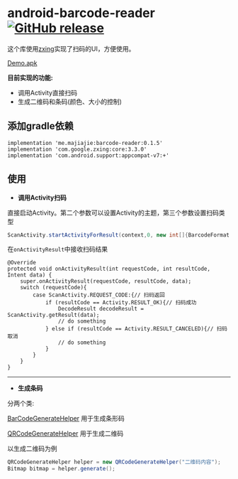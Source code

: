 # android-barcode-reader [![GitHub release](https://api.bintray.com/packages/tyzlmjj/maven/barcode-reader/images/download.svg)](https://github.com/tyzlmjj/android-barcode-reader/releases)

这个库使用[zxing](https://github.com/zxing/zxing)实现了扫码的UI，方便使用。

[Demo.apk](https://github.com/tyzlmjj/android-barcode-reader/releases/download/0.1.5/Demo.apk)

**目前实现的功能:**

- 调用Activity直接扫码
- 生成二维码和条码(颜色、大小的控制)

## 添加gradle依赖

```
implementation 'me.majiajie:barcode-reader:0.1.5'
implementation 'com.google.zxing:core:3.3.0'
implementation 'com.android.support:appcompat-v7:+'
```

## 使用

- **调用Activity扫码**

直接启动Activity。第二个参数可以设置Activity的主题，第三个参数设置扫码类型
```java
ScanActivity.startActivityForResult(context,0, new int[]{BarcodeFormat.QR_CODE});
```
在`onActivityResult`中接收扫码结果
```
@Override
protected void onActivityResult(int requestCode, int resultCode, Intent data) {
    super.onActivityResult(requestCode, resultCode, data);
    switch (requestCode){
        case ScanActivity.REQUEST_CODE:{// 扫码返回
            if (resultCode == Activity.RESULT_OK){// 扫码成功
                DecodeResult decodeResult = ScanActivity.getResult(data);
                // do something
            } else if (resultCode == Activity.RESULT_CANCELED){// 扫码取消
                // do something
            }
        }
    }
}
```

------

- **生成条码**

分两个类:

[BarCodeGenerateHelper](https://github.com/tyzlmjj/android-barcode-reader/blob/master/barcode-reader/src/main/java/me/majiajie/barcodereader/encode/BarCodeGenerateHelper.java) 用于生成条形码

[QRCodeGenerateHelper](https://github.com/tyzlmjj/android-barcode-reader/blob/master/barcode-reader/src/main/java/me/majiajie/barcodereader/encode/QRCodeGenerateHelper.java) 用于生成二维码

以生成二维码为例

```java
QRCodeGenerateHelper helper = new QRCodeGenerateHelper("二维码内容");
Bitmap bitmap = helper.generate();
```


  

